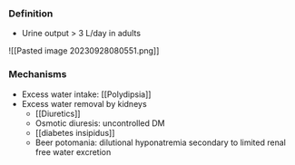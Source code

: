 ### Definition
- Urine output > 3 L/day in adults

![[Pasted image 20230928080551.png]]
### Mechanisms
- Excess water intake: [[Polydipsia]] 
- Excess water removal by kidneys
	- [[Diuretics]] 
	- Osmotic diuresis: uncontrolled DM
	- [[diabetes insipidus]] 
	- Beer potomania: dilutional hyponatremia secondary to limited renal free water excretion 
